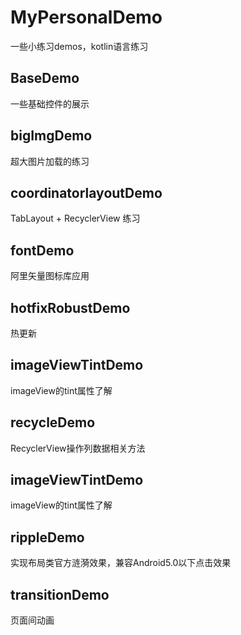 # MyPersonalDemo
一些小练习demos，kotlin语言练习

## BaseDemo
一些基础控件的展示

## bigImgDemo
超大图片加载的练习

## coordinatorlayoutDemo
TabLayout + RecyclerView 练习

## fontDemo
阿里矢量图标库应用

## hotfixRobustDemo
热更新

## imageViewTintDemo
imageView的tint属性了解

## recycleDemo
RecyclerView操作列数据相关方法

## imageViewTintDemo
imageView的tint属性了解

## rippleDemo
实现布局类官方涟漪效果，兼容Android5.0以下点击效果

## transitionDemo
页面间动画
